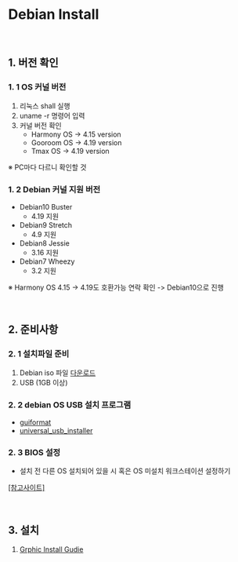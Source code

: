 # Debian Install

</br>

## 1. 버전 확인

### 1. 1 OS 커널 버전
1. 리눅스 shall 실행
2. uname -r 명령어 입력
3. 커널 버전 확인
    - Harmony OS -> 4.15 version
    - Gooroom OS -> 4.19 version
    - Tmax OS -> 4.19 version

※ PC마다 다르니 확인할 것

### 1. 2 Debian 커널 지원 버전
* Debian10 Buster
  * 4.19 지원
* Debian9 Stretch
  * 4.9 지원
* Debian8 Jessie
  * 3.16 지원
* Debian7 Wheezy
  * 3.2 지원

※ Harmony OS 4.15 -> 4.19도 호환가능 연락 확인 -> Debian10으로 진행

</br>

## 2. 준비사항
### 2. 1 설치파일 준비
1. Debian iso 파일 [다운로드](https://www.debian.org/distrib/)
2. USB (1GB 이상)

### 2. 2 debian OS USB 설치 프로그램
* [guiformat](http://www.ridgecrop.demon.co.uk/index.htm?guiformat.htm)
* [universal_usb_installer](https://www.techspot.com/downloads/6153-universal-usb-installer.html)

### 2. 3 BIOS 설정
* 설치 전 다른 OS 설치되어 있을 시 혹은 OS 미설치 워크스테이션 설정하기 

 [[참고사이트]](https://maternalgrandfather.tistory.com/entry/UEFI%EB%A1%9C-%EC%9C%88%EB%8F%84%EC%9A%B010-%EC%84%A4%EC%B9%98%EC%8B%9C-%EB%B0%94%EC%9D%B4%EC%98%A4%EC%8A%A4-%EC%84%A4%EC%A0%95%ED%95%98%EB%8A%94-%EB%B2%95)

</br>

## 3. 설치 

1. [Grphic Install Gudie](https://github.com/yoondisk/MediaSAFE_HD_Basic/blob/master/Debian_Install/Graphic_Install_Guide.md)




